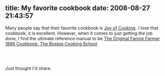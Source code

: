 title: My favorite cookbook
date: 2008-08-27 21:43:57
---

<p>Many people say that their favorite cookbook is <a href="http://www.amazon.com/gp/product/0026045702?ie=UTF8&tag=lethargy-20&amp;linkCode=as2&camp=1789&amp;creative=9325&amp;creativeASIN=0026045702">Joy of Cooking</a><img src="http://www.assoc-amazon.com/e/ir?t=lethargy-20&l=as2&amp;o=1&amp;a=0026045702" alt="" style="border: medium none  ! important; margin: 0px ! important;" border="0" height="1" width="1" />.  I love that cookbook, it is excellent.  However, when it comes to just getting the job done, I find the ultimate reference manual to be <a href="http://www.amazon.com/gp/product/0824102878?ie=UTF8&tag=lethargy-20&amp;linkCode=as2&camp=1789&amp;creative=9325&amp;creativeASIN=0824102878">The Original Fannie Farmer 1896 Cookbook: The Boston Cooking School</a><img src="http://www.assoc-amazon.com/e/ir?t=lethargy-20&l=as2&amp;o=1&amp;a=0824102878" alt="" style="border: medium none  ! important; margin: 0px ! important;" border="0" height="1" width="1" /></p><br /><br /><p>Just thought I'd share.</p>
